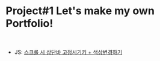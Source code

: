 # Project#1 Let's make my own Portfolio!

<Br>
 
 - JS: [스크롤 시 상단바 고정시기키 + 색상변경하기](https://eunne.tistory.com/103)

